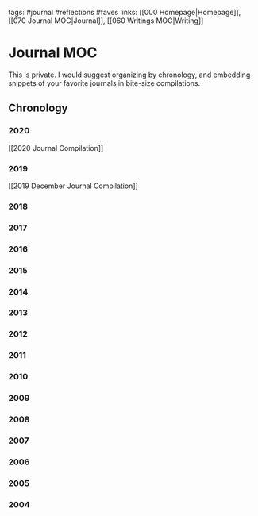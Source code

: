tags: #journal #reflections #faves
links: [[000 Homepage|Homepage]], [[070 Journal MOC|Journal]], [[060 Writings MOC|Writing]]

# Journal MOC
This is private. I would suggest organizing by chronology, and embedding snippets of your favorite journals in bite-size compilations.

## Chronology
### 2020
[[2020 Journal Compilation]]
### 2019
[[2019 December Journal Compilation]]

### 2018
### 2017
### 2016
### 2015
### 2014
### 2013
### 2012
### 2011
### 2010
### 2009
### 2008
### 2007
### 2006
### 2005
### 2004